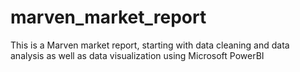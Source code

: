 # marven_market_report
This is a Marven market report, starting with data cleaning and data analysis as well as data visualization using Microsoft PowerBI
